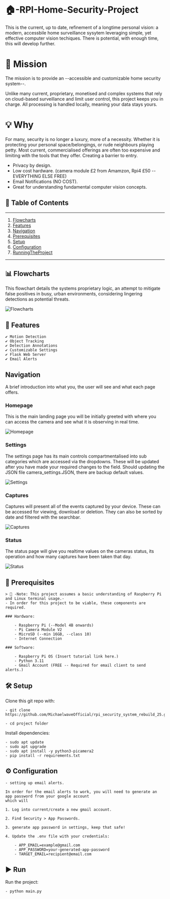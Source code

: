 
# 🏠-RPI-Home-Security-Project

This is the current, up to date, refinement of a longtime personal vision: a modern, accessbile home surveillance sysytem leveraging simple, yet effective computer vision 
techiques. There is potential, with enough time, this will develop further. 

# 🎯 Mission

The mission is to provide an --accessible and customizable home security system--.

Unlike many current, proprietary, monetised and complex systems that rely on cloud-based surveillance and limit user control, this project keeps you in charge.
All processing is handled locally, meaning your data stays yours.

# 💡 Why

For many, security is no longer a luxury, more of a necessity. Whether it is protecting your personal space/belongings, or rude neighbours playing petty. Most current, commercialised 
offerings are often too expensive and limiting with the tools that they offer. Creating a barrier to entry. 

- Privacy by design.
- Low cost hardware. (camera module £2 from Amamzon, Rpi4 £50 -- EVERYTHING ELSE FREE)
- Email Notifications (NO COST).
- Great for understanding fundamental computer vision concepts. 

## 📖 Table of Contents

---
1. [Flowcharts](#-flowcharts)
2. [Features](#-features)
3. [Navigation](#-navigation)
4. [Prerequisites](#-prerequisites)
5. [Setup](#-setup)
6. [Configuration](#️-configuration)
7. [RunningTheProject](#️-run)
---

## 📊 Flowcharts

This flowchart details the systems proprietary logic, an attempt to mitigate false positives in busy, urban environments, considering lingering detections as potential threats.

![Flowcharts](./docs/picam_surveillance.jpg)

## 🚀 Features

    ✔️ Motion Detection
    ✔️ Object Tracking
    ✔️ Detection Annotations
    ✔️ Customizable Settings
    ✔️ Flask Web Server
    ✔️ Email Alerts

## Navigation

A brief introduction into what you, the user will see and what each page offers. 

### Homepage

This is the main landing page you will be initially greeted with where you can access the camera and see what it is observing in real time. 

![Homepage](./docs/index_page.jpg)

### Settings

The settings page has its main controls compartmentalised into sub categories which are accessed via the dropdowns. These will be updated after you have made your required
changes to the field. Should updating the JSON file camera_settings.JSON, there are backup default values.

![Settings](./docs/settings_page.jpg)

### Captures

Captures will present all of the events captured by your device. These can be accessed for viewing, download or deletion. They can also be sorted by date and filtered with the searchbar. 

![Captures](./docs/captures_page.jpg)

### Status

The status page will give you realtime values on the cameras status, its operation and how many captures have been taken that day.

![Status](./docs/status_page.jpg)


## 🔧 Prerequisites

    > 📌 -Note: This project assumes a basic understanding of Raspberry Pi and Linux terminal usage.-
    - In order for this project to be viable, these components are required. 

    ### Hardware:

        - Raspberry Pi (--Model 4B onwards)
        - Pi Camera Module V2
        - MicroSD (--min 16GB, --class 10)
        - Internet Connection

    ### Software:

        - Raspberry Pi OS (Insert tutorial link here.)
        - Python 3.11
        - Gmail Account (FREE -- Required for email client to send alerts.)

## 🛠 Setup

Clone this git repo with:

    - git clone https://github.com/MichaelwaveOfficial/rpi_security_system_rebuild_25.git

    - cd project folder

Install dependencies:

    - sudo apt update
    - sudo apt upgrade
    - sudo apt install -y python3-picamera2
    - pip install -r requirements.txt 

## ⚙️ Configuration

    - setting up email alerts.

    In order for the email alerts to work, you will need to generate an app password from your google account
    which will 

    1. Log into current/create a new gmail account.

    2. Find Security > App Passwords.

    3. generate app password in settings, keep that safe!

    4. Update the .env file with your credentials:

        - APP_EMAIL=example@gmail.com
        - APP_PASSWORD=your-generated-app-password
        - TARGET_EMAIL=recipient@email.com

## ▶️ Run

Run the project:

    - python main.py
